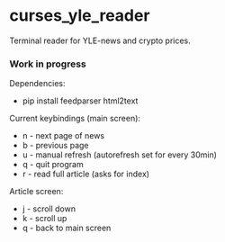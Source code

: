 # curses_yle_reader
Terminal reader for YLE-news and crypto prices.

### Work in progress
Dependencies:

- pip install feedparser html2text

Current keybindings (main screen):

- n - next page of news
- b - previous page
- u - manual refresh (autorefresh set for every 30min)
- q - quit program
- r - read full article (asks for index)

Article screen:

- j - scroll down
- k - scroll up
- q - back to main screen
